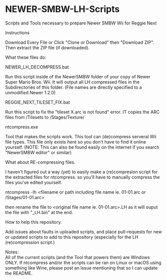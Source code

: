 # NEWER-SMBW-LH-Scripts
Scripts and Tools necessary to prepare Newer SMBW Wii for Reggie Next


Instructions

Download Every File or Click "Clone or Download" then "Download ZIP".
Then extract the ZIP file (if downloaded).

What these files do:

NEWER_LH_DECOMPRESS.bat

Run this script inside of the NewerSMBW folder of your copy of Newer Super Mario Bros. Wii.
It will output all LH compressed files in the Subdirectories of this folder. (File names are directly specified to a unmodified Newer 1.2.0)


REGGIE_NEXT_TILESET_FIX.bat

Run this script to fix the "tileset X.arc is not found" error.
IT copies the ARC files from /Tilesets to /Stages/Texture/

ntcompress.exe

Tool that makes the scripts work. This tool can (de)compress serveral Wii file types. 
This file only exists here so you don't have to find it online yourself.
(NOTE: This can also be found easily on the internet if you search "NewerSMBW editor" or similar)

What about RE-compressing files.

I haven't figured out a way (yet) to easily make a (re)compresion script for the extracted files for ntcompress.
so you'll have to manually compress the files you've edited yourself.

ntcompress -lh <filename or path including file name ie. 01-01.arc or /Stages/01-01.arc>

then rename the file to <original file name ie. 01-01.arc>.LH as it will ouput the file with "_LH.bin" at the end.

How to help this repository.

Add issues about faults in uploaded scripts, and place pull-requests for new or updated scripts to add to this repository (especially for the LH (re)compression script.)

Notes:                   
All of the current scripts (and the Tool that powers them) are Windows ONLY. If ntcompress and/or the scripts can be ran on Linux or macOS using something like Wine, please post an Issue mentioning that so I can update the README.
